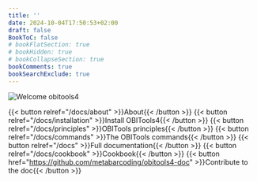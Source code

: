 ```yaml
---
title: ''
date: 2024-10-04T17:50:53+02:00
draft: false
BookToC: false
# bookFlatSection: true
# bookHidden: true
# bookCollapseSection: true
bookComments: true
bookSearchExclude: true
---
```



![Welcome obitools4](images/welcome_obitools4.jpg)

{{< button relref="/docs/about" >}}About{{< /button >}}
{{< button relref="/docs/installation" >}}Install OBITools4{{< /button >}}
{{< button relref="/docs/principles" >}}OBITools principles{{< /button >}}
{{< button relref="/docs/commands" >}}The OBITools commands{{< /button >}}
{{< button relref="/docs" >}}Full documentation{{< /button >}}
{{< button relref="/docs/cookbook" >}}Cookbook{{< /button >}}
{{< button href="https://github.com/metabarcoding/obitools4-doc" >}}Contribute to the doc{{< /button >}}
